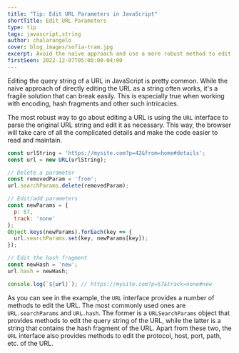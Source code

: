 ```yaml
---
title: "Tip: Edit URL Parameters in JavaScript"
shortTitle: Edit URL Parameters
type: tip
tags: javascript,string
author: chalarangelo
cover: blog_images/sofia-tram.jpg
excerpt: Avoid the naive approach and use a more robust method to edit URL parameters in JavaScript.
firstSeen: 2022-12-07T05:00:00-04:00
---
```


Editing the query string of a URL in JavaScript is pretty common. While the naive approach of directly editing the URL as a string often works, it's a fragile solution that can break easily. This is especially true when working with encoding, hash fragments and other such intricacies.

The most robust way to go about editing a URL is using the `URL` interface to parse the original URL string and edit it as necessary. This way, the browser will take care of all the complicated details and make the code easier to read and maintain.

```js
const urlString = 'https://mysite.com?p=42&from=home#details';
const url = new URL(urlString);

// Delete a parameter
const removedParam = 'from';
url.searchParams.delete(removedParam);

// Edit/add parameters
const newParams = {
  p: 57,
  track: 'none'
};
Object.keys(newParams).forEach(key => {
  url.searchParams.set(key, newParams[key]);
});

// Edit the hash fragment
const newHash = 'new';
url.hash = newHash;

console.log(`${url}`); // https://mysite.com?p=57&track=none#new
```

As you can see in the example, the `URL` interface provides a number of methods to edit the URL. The most commonly used ones are `URL.searchParams` and `URL.hash`. The former is a `URLSearchParams` object that provides methods to edit the query string of the URL, while the latter is a string that contains the hash fragment of the URL. Apart from these two, the `URL` interface also provides methods to edit the protocol, host, port, path, etc. of the URL.
